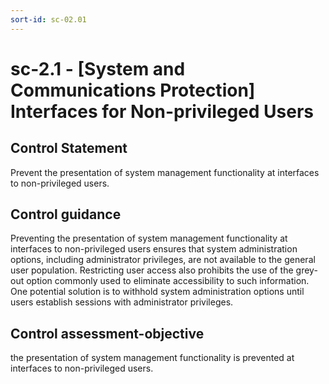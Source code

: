 ```yaml
---
sort-id: sc-02.01
---
```


# sc-2.1 - \[System and Communications Protection\] Interfaces for Non-privileged Users

## Control Statement

Prevent the presentation of system management functionality at interfaces to non-privileged users.

## Control guidance

Preventing the presentation of system management functionality at interfaces to non-privileged users ensures that system administration options, including administrator privileges, are not available to the general user population. Restricting user access also prohibits the use of the grey-out option commonly used to eliminate accessibility to such information. One potential solution is to withhold system administration options until users establish sessions with administrator privileges.

## Control assessment-objective

the presentation of system management functionality is prevented at interfaces to non-privileged users.
